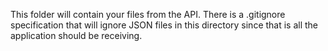 This folder will contain your files from the API.  There is a .gitignore specification that will ignore JSON files in this directory since that is all the application should be receiving.